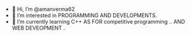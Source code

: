 - 👋 Hi, I’m @amanverma62
- 👀 I’m interested in PROGRAMMING AND DEVELOPMENTS.
- 🌱 I’m currently learning C++ AS FOR  competitive programming .. AND WEB DEVEOPMENT . 

<!---
amanverma62/amanverma62 is a ✨ special ✨ repository because its `README.md` (this file) appears on your GitHub profile.
You can click the Preview link to take a look at your changes.
--->
